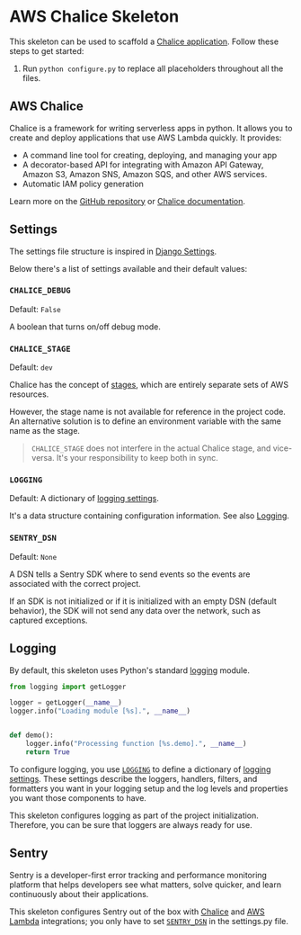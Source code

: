 # AWS Chalice Skeleton

This skeleton can be used to scaffold a [Chalice application](https://aws.github.io/chalice/#). Follow these steps to get started:

1. Run `python configure.py` to replace all placeholders throughout all the files.

## AWS Chalice

Chalice is a framework for writing serverless apps in python. It allows you to create and deploy applications that use AWS Lambda quickly. It provides:

* A command line tool for creating, deploying, and managing your app
* A decorator-based API for integrating with Amazon API Gateway, Amazon S3, Amazon SNS, Amazon SQS, and other AWS services.
* Automatic IAM policy generation

Learn more on the [GitHub repository](https://github.com/aws/chalice) or [Chalice documentation](https://aws.github.io/chalice/).

## Settings

The settings file structure is inspired in [Django Settings](https://docs.djangoproject.com/en/4.1/topics/settings/).

Below there's a list of settings available and their default values:

### `CHALICE_DEBUG`

Default: `False`

A boolean that turns on/off debug mode.

### `CHALICE_STAGE`

Default: `dev`

Chalice has the concept of [stages](https://aws.github.io/chalice/topics/stages.html), which are entirely separate sets of AWS resources.

However, the stage name is not available for reference in the project code. An alternative solution is to define an environment variable with the same name as the stage.

> `CHALICE_STAGE` does not interfere in the actual Chalice stage, and vice-versa. It's your responsibility to keep both in sync.

### `LOGGING`

Default: A dictionary of [logging settings](https://docs.python.org/3/library/logging.config.html#logging-config-dictschema).

It's a data structure containing configuration information. See also [Logging](#logging-1).

### `SENTRY_DSN`

Default: `None`

A DSN tells a Sentry SDK where to send events so the events are associated with the correct project.

If an SDK is not initialized or if it is initialized with an empty DSN (default behavior), the SDK will not send any data over the network, such as captured exceptions.

## Logging

By default, this skeleton uses Python's standard [logging](https://docs.python.org/3/library/logging.html#module-logging) module.

```py
from logging import getLogger

logger = getLogger(__name__)
logger.info("Loading module [%s].", __name__)


def demo():
    logger.info("Processing function [%s.demo].", __name__)
    return True
```

To configure logging, you use [`LOGGING`](#logging) to define a dictionary of [logging settings](https://docs.python.org/3/library/logging.config.html#logging-config-dictschema). These settings describe the loggers, handlers, filters, and formatters you want in your logging setup and the log levels and properties you want those components to have.

This skeleton configures logging as part of the project initialization. Therefore, you can be sure that loggers are always ready for use.

## Sentry

Sentry is a developer-first error tracking and performance monitoring platform that helps developers see what matters, solve quicker, and learn continuously about their applications.

This skeleton configures Sentry out of the box with [Chalice](https://docs.sentry.io/platforms/python/guides/chalice/) and [AWS Lambda](https://docs.sentry.io/platforms/python/guides/aws-lambda/) integrations; you only have to set [`SENTRY_DSN`](#sentry_dsn) in the settings.py file.
